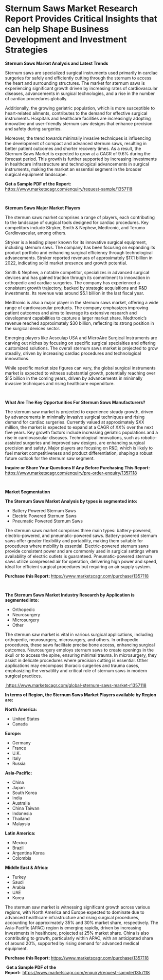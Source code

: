 <p><h1>Sternum Saws Market Research Report Provides Critical Insights that can help Shape Business Development and Investment Strategies</h1></p><p><strong>Sternum Saws Market Analysis and Latest Trends</strong></p>
<p><p>Sternum saws are specialized surgical instruments used primarily in cardiac surgeries for safely and efficiently cutting through the sternum to access the heart and surrounding structures. The market for sternum saws is experiencing significant growth driven by increasing rates of cardiovascular diseases, advancements in surgical technologies, and a rise in the number of cardiac procedures globally. </p><p>Additionally, the growing geriatric population, which is more susceptible to heart-related ailments, contributes to the demand for effective surgical instruments. Hospitals and healthcare facilities are increasingly adopting innovative and user-friendly sternum saw designs that enhance precision and safety during surgeries. </p><p>Moreover, the trend towards minimally invasive techniques is influencing the development of compact and advanced sternum saws, resulting in better patient outcomes and shorter recovery times. As a result, the Sternum Saws Market is expected to grow at a CAGR of 9.6% during the forecast period. This growth is further supported by increasing investments in healthcare infrastructure and technological advancements in surgical instruments, making the market an essential segment in the broader surgical equipment landscape.</p></p>
<p><strong>Get a Sample PDF of the Report:&nbsp;</strong> <a href="https://www.marketscagr.com/enquiry/request-sample/1357118?utm_campaign=2483&utm_medium=2&utm_source=Github&utm_content=ia&utm_term=14042025&utm_id=sternum-saws">https://www.marketscagr.com/enquiry/request-sample/1357118</a></p>
<p>&nbsp;</p>
<p><strong>Sternum Saws Major Market Players</strong></p>
<p><p>The sternum saws market comprises a range of players, each contributing to the landscape of surgical tools designed for cardiac procedures. Key competitors include Stryker, Smith & Nephew, Medtronic, and Terumo Cardiovascular, among others.</p><p>Stryker is a leading player known for its innovative surgical equipment, including sternum saws. The company has been focusing on expanding its product portfolio and enhancing surgical efficiency through technological advancements. Stryker reported revenues of approximately $17.1 billion in 2022, indicating solid market presence and growth potential.</p><p>Smith & Nephew, a notable competitor, specializes in advanced surgical devices and has gained traction through its commitment to innovation in orthopedic and cardiac surgeries. The company has experienced a consistent growth trajectory, backed by strategic acquisitions and R&D investments. Its revenue was around $5.1 billion in the last fiscal year.</p><p>Medtronic is also a major player in the sternum saws market, offering a wide range of cardiovascular products. The company emphasizes improving patient outcomes and aims to leverage its extensive research and development capabilities to capture a larger market share. Medtronic’s revenue reached approximately $30 billion, reflecting its strong position in the surgical devices sector.</p><p>Emerging players like Aesculap USA and MicroAire Surgical Instruments are carving out niches by focusing on specific surgical specialties and offering customized solutions. The overall sternum saws market is projected to grow steadily, driven by increasing cardiac procedures and technological innovations.</p><p>While specific market size figures can vary, the global surgical instruments market is expected to witness substantial growth, potentially reaching over $15 billion in the coming years, driven by advancements in minimally invasive techniques and rising healthcare expenditure.</p></p>
<p>&nbsp;</p>
<p><strong>What Are The Key Opportunities For Sternum Saws Manufacturers?</strong></p>
<p><p>The sternum saw market is projected to experience steady growth, driven by advancements in minimally invasive surgical techniques and rising demand for cardiac surgeries. Currently valued at approximately $XX million, the market is expected to expand at a CAGR of XX% over the next five years. Key growth factors include increasing geriatric populations and a rise in cardiovascular diseases. Technological innovations, such as robotic-assisted surgeries and improved saw designs, are enhancing surgical precision and safety. Major players are focusing on R&D, which is likely to fuel market competitiveness and product differentiation, shaping a robust future outlook for the sternum saw segment.</p></p>
<p><strong>Inquire or Share Your Questions If Any Before Purchasing This Report:</strong> <a href="https://www.marketscagr.com/enquiry/pre-order-enquiry/1357118?utm_campaign=2483&utm_medium=2&utm_source=Github&utm_content=ia&utm_term=14042025&utm_id=sternum-saws">https://www.marketscagr.com/enquiry/pre-order-enquiry/1357118</a></p>
<p>&nbsp;</p>
<p><strong>Market Segmentation</strong></p>
<p><strong>The Sternum Saws Market Analysis by types is segmented into:</strong></p>
<p><ul><li>Battery Powered Sternum Saws</li><li>Electric Powered Sternum Saws</li><li>Pneumatic Powered Sternum Saws</li></ul></p>
<p><p>The sternum saws market comprises three main types: battery-powered, electric-powered, and pneumatic-powered saws. Battery-powered sternum saws offer greater flexibility and portability, making them suitable for procedures where mobility is essential. Electric-powered sternum saws provide consistent power and are commonly used in surgical settings where availability of electric outlets is guaranteed. Pneumatic-powered sternum saws utilize compressed air for operation, delivering high power and speed, ideal for efficient surgical procedures but requiring an air supply system.</p></p>
<p><strong>Purchase this Report:&nbsp;</strong><a href="https://www.marketscagr.com/purchase/1357118?utm_campaign=2483&utm_medium=2&utm_source=Github&utm_content=ia&utm_term=14042025&utm_id=sternum-saws">https://www.marketscagr.com/purchase/1357118</a></p>
<p>&nbsp;</p>
<p><strong>The Sternum Saws Market Industry Research by Application is segmented into:</strong></p>
<p><ul><li>Orthopedic</li><li>Neurosurgery</li><li>Microsurgery</li><li>Other</li></ul></p>
<p><p>The sternum saw market is vital in various surgical applications, including orthopedic, neurosurgery, microsurgery, and others. In orthopedic procedures, these saws facilitate precise bone access, enhancing surgical outcomes. Neurosurgery employs sternum saws to create openings in the skull or to access the spine, ensuring minimal trauma. In microsurgery, they assist in delicate procedures where precision cutting is essential. Other applications may encompass thoracic surgeries and trauma cases, emphasizing the versatility and critical role of sternum saws in modern surgical practices.</p></p>
<p><a href="https://www.marketscagr.com/global-sternum-saws-market-r1357118?utm_campaign=2483&utm_medium=2&utm_source=Github&utm_content=ia&utm_term=14042025&utm_id=sternum-saws">&nbsp;https://www.marketscagr.com/global-sternum-saws-market-r1357118</a></p>
<p><strong>In terms of Region, the Sternum Saws Market Players available by Region are:</strong></p>
<p>
    <p> <strong> North America: </strong>
        <ul>
            <li>United States</li>
            <li>Canada</li>
        </ul>
        </p> 
    <p> <strong> Europe: </strong>
        <ul>
            <li>Germany</li>
            <li>France</li>
            <li>U.K.</li>
            <li>Italy</li>
            <li>Russia</li>
        </ul>
        </p> 
    <p> <strong> Asia-Pacific: </strong>
        <ul>
            <li>China</li>
            <li>Japan</li>
            <li>South Korea</li>
            <li>India</li>
            <li>Australia</li>
            <li>China Taiwan</li>
            <li>Indonesia</li>
            <li>Thailand</li>
            <li>Malaysia</li>
        </ul>
        </p> 
    <p> <strong> Latin America: </strong>
        <ul>
            <li>Mexico</li>
            <li>Brazil</li>
            <li>Argentina Korea</li>
            <li>Colombia</li>
        </ul>
        </p> 
    <p> <strong> Middle East & Africa: </strong>
        <ul>
            <li>Turkey</li>
            <li>Saudi</li>
            <li>Arabia</li>
            <li>UAE</li>
            <li>Korea</li>
        </ul>
    </p>
    </p>
<p><p>The sternum saw market is witnessing significant growth across various regions, with North America and Europe expected to dominate due to advanced healthcare infrastructure and rising surgical procedures, accounting for approximately 35% and 30% market share, respectively. The Asia-Pacific (APAC) region is emerging rapidly, driven by increasing investments in healthcare, projected at 25% market share. China is also contributing to growth, particularly within APAC, with an anticipated share of around 20%, supported by rising demand for advanced medical equipment.</p></p>
<p><strong>Purchase this Report: </strong><a href="https://www.marketscagr.com/purchase/1357118?utm_campaign=2483&utm_medium=2&utm_source=Github&utm_content=ia&utm_term=14042025&utm_id=sternum-saws">https://www.marketscagr.com/purchase/1357118</a></p>
<p>&nbsp;<strong>Get a Sample PDF of the Report:&nbsp;&nbsp;</strong><a href="https://www.marketscagr.com/enquiry/request-sample/1357118?utm_campaign=2483&utm_medium=2&utm_source=Github&utm_content=ia&utm_term=14042025&utm_id=sternum-saws">https://www.marketscagr.com/enquiry/request-sample/1357118</a></p>
<p><strong></strong></p>
<p><p></p><p></p><p></p></p>